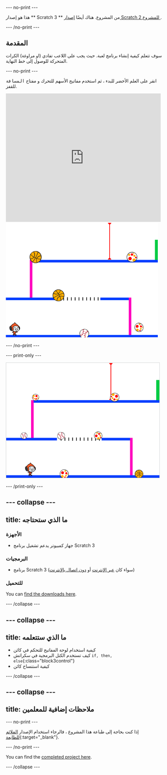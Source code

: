 \--- no-print \---

هذا هو إصدار ** Scratch 3 ** من المشروع. هناك أيضًا [ إصدار Scratch 2 للمشروع ](https://projects.raspberrypi.org/en/projects/dodgeball-scratch2).

\--- /no-print \---

## المقدمة

سوف تتعلم كيفية إنشاء برنامج لعبة. حيث يجب على اللاعب تفادي (او مراوغة) الكرات المتحركة للوصول إلى خط النهاية.

\--- no-print \---

انقر على العلم الأخضر للبدء ، ثم استخدم مفاتيح الأسهم للتحرك و مفتاح <kbd>المسافة </kbd> للقفز.

<div class="scratch-preview">
  <iframe allowtransparency="true" width="485" height="402" src="https://scratch.mit.edu/projects/embed/251809924/?autostart=false" frameborder="0" scrolling="no"></iframe>
  <img src="images/dodge-final.png">
</div>

\--- /no-print \---

\--- print-only \---

![لعبة دودجبل التي لعبت](images/dodgeball-showcase.png)

\--- /print-only \---

## \--- collapse \---

## title: ما الذي ستحتاجه

### الأجهزة

+ جهاز كمبيوتر يدعم تشغيل برنامج Scratch 3

### البرمجيات

+ برنامج Scratch 3 (سواء كان [عبر الإنترنت](https://scratch.mit.edu/projects/editor/) أو [دون اتصال بالإنترنت](https://scratch.mit.edu/download/))

### للتحميل

You can [find the downloads here](https://rpf.io/p/en/dodgeball-go).

\--- /collapse \---

## \--- collapse \---

## title: ما الذي ستتعلمه

+ كيفية استخدام لوحة المفاتيح للتحكم في كائن
+ كيف تستخدم الكتل البرمجية في سكراتش `if, then, else`{:class="block3control"}
+ كيفية استنساخ كائن

\--- /collapse \---

## \--- collapse \---

## title: ملاحظات إضافية للمعلمين

\--- no-print \---

إذا كنت بحاجة إلى طباعة هذا المشروع ، فالرجاء استخدام الإصدار [الملائم للطابعة](https://projects.raspberrypi.org/en/projects/dodgeball/print){:target="_blank"}.

\--- /no-print \---

You can find the [completed project here](https://rpf.io/p/en/dodgeball-get).

\--- /collapse \---
